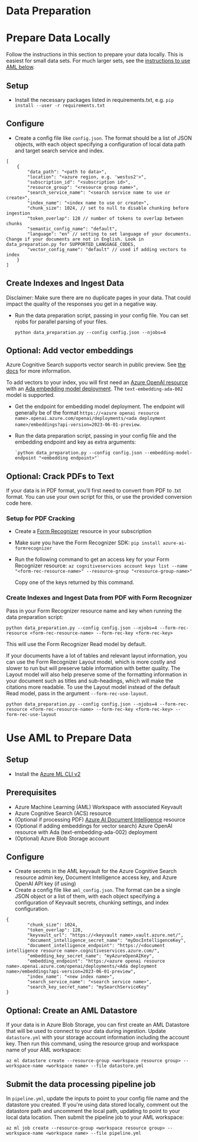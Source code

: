 # Data Preparation

# Prepare Data Locally
Follow the instructions in this section to prepare your data locally. This is easiest for small data sets. For much larger sets, see the [instructions to use AML below](#use-aml-to-prepare-data).
## Setup
- Install the necessary packages listed in requirements.txt, e.g. `pip install --user -r requirements.txt`

## Configure
- Create a config file like `config.json`. The format should be a list of JSON objects, with each object specifying a configuration of local data path and target search service and index.

```
[
    {
        "data_path": "<path to data>",
        "location": "<azure region, e.g. 'westus2'>", 
        "subscription_id": "<subscription id>",
        "resource_group": "<resource group name>",
        "search_service_name": "<search service name to use or create>",
        "index_name": "<index name to use or create>",
        "chunk_size": 1024, // set to null to disable chunking before ingestion
        "token_overlap": 128 // number of tokens to overlap between chunks
        "semantic_config_name": "default",
        "language": "en" // setting to set language of your documents. Change if your documents are not in English. Look in data_preparation.py for SUPPORTED_LANGUAGE_CODES,
        "vector_config_name": "default" // used if adding vectors to index
    }
]
```

## Create Indexes and Ingest Data
Disclaimer: Make sure there are no duplicate pages in your data. That could impact the quality of the responses you get in a negative way.

- Run the data preparation script, passing in your config file. You can set njobs for parallel parsing of your files.

     `python data_preparation.py --config config.json --njobs=4`

## Optional: Add vector embeddings
Azure Cognitive Search supports vector search in public preview. See [the docs](https://learn.microsoft.com/en-us/azure/search/vector-search-overview) for more information.

To add vectors to your index, you will first need an [Azure OpenAI resource](https://learn.microsoft.com/en-us/azure/ai-services/openai/overview) with an [Ada embedding model deployment](https://learn.microsoft.com/en-us/azure/ai-services/openai/concepts/models#embeddings-models). The `text-embedding-ada-002` model is supported.

- Get the endpoint for embedding model deployment. The endpoint will generally be of the format `https://<azure openai resource name>.openai.azure.com/openai/deployments/<ada deployment name>/embeddings?api-version=2023-06-01-preview`.
- Run the data preparation script, passing in your config file and the embedding endpoint and key as extra arguments:

      `python data_preparation.py --config config.json --embedding-model-endpoint "<embedding endpoint>"`

## Optional: Crack PDFs to Text
If your data is in PDF format, you'll first need to convert from PDF to .txt format. You can use your own script for this, or use the provided conversion code here. 

### Setup for PDF Cracking
- Create a [Form Recognizer](https://learn.microsoft.com/en-us/azure/applied-ai-services/form-recognizer/create-a-form-recognizer-resource?view=form-recog-3.0.0) resource in your subscription 
- Make sure you have the Form Recognizer SDK: `pip install azure-ai-formrecognizer`
- Run the following command to get an access key for your Form Recognizer resource:
  `az cognitiveservices account keys list --name "<form-rec-resource-name>" --resource-group "<resource-group-name>"`

  Copy one of the keys returned by this command.

### Create Indexes and Ingest Data from PDF with Form Recognizer
Pass in your Form Recognizer resource name and key when running the data preparation script:

`python data_preparation.py --config config.json --njobs=4 --form-rec-resource <form-rec-resource-name> --form-rec-key <form-rec-key>`

This will use the Form Recognizer Read model by default. 

If your documents have a lot of tables and relevant layout information, you can use the Form Recognizer Layout model, which is more costly and slower to run but will preserve table information with better quality. The Layout model will also help preserve some of the formatting information in your document such as titles and sub-headings, which will make the citations more readable. To use the Layout model instead of the default Read model, pass in the argument `--form-rec-use-layout`.

`python data_preparation.py --config config.json --njobs=4 --form-rec-resource <form-rec-resource-name> --form-rec-key <form-rec-key> --form-rec-use-layout`

# Use AML to Prepare Data
## Setup 
- Install the [Azure ML CLI v2](https://learn.microsoft.com/en-us/azure/machine-learning/concept-v2?view=azureml-api-2)

## Prerequisites
- Azure Machine Learning (AML) Workspace with associated Keyvault
- Azure Cognitive Search (ACS) resource
- (Optional if processing PDF) [Azure AI Document Intelligence](https://learn.microsoft.com/en-us/azure/ai-services/document-intelligence/overview?view=doc-intel-3.1.0) resource
- (Optional if adding embeddings for vector search) Azure OpenAI resource with Ada (text-embedding-ada-002) deployment
- (Optional) Azure Blob Storage account

## Configure
- Create secrets in the AML keyvault for the Azure Cognitive Search resource admin key, Document Intelligence access key, and Azure OpenAI API key (if using)
- Create a config file like `aml_config.json`. The format can be a single JSON object or a list of them, with each object specifying a configuration of Keyvault secrets, chunking settings, and index configuration.
```
{
        "chunk_size": 1024,
        "token_overlap": 128,
        "keyvault_url": "https://<keyvault name>.vault.azure.net/",
        "document_intelligence_secret_name": "myDocIntelligenceKey",
        "document_intelligence_endpoint": "https://<document intelligence resource name>.cognitiveservices.azure.com/",
        "embedding_key_secret_name": "myAzureOpenAIKey",
        "embedding_endpoint": "https:/<azure openai resource name>.openai.azure.com/openai/deployments/<Ada deployment name>/embeddings?api-version=2023-06-01-preview",
        "index_name": "<new index name>",
        "search_service_name": "<search service name>",
        "search_key_secret_name": "mySearchServiceKey"
}
```

## Optional: Create an AML Datastore
If your data is in Azure Blob Storage, you can first create an AML Datastore that will be used to connect to your data during ingestion. Update `datastore.yml` with your storage account information including the account key. Then run this command, using the resource group and workspace name of your AML workspace:

```
az ml datastore create --resource-group <workspace resource group> --workspace-name <workspace name> --file datastore.yml
```

## Submit the data processing pipeline job
In `pipeline.yml`, update the inputs to point to your config file name and the datastore you created. If you're using data stored locally, comment out the datastore path and uncomment the local path, updating to point to your local data location. Then submit the pipeline job to your AML workspace:

```
az ml job create --resource-group <workspace resource group> --workspace-name <workspace name> --file pipeline.yml
```